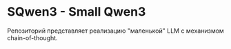 # SQwen3 - Small Qwen3

Репозиторий представляет реализацию "маленькой" LLM с механизмом chain-of-thought.
